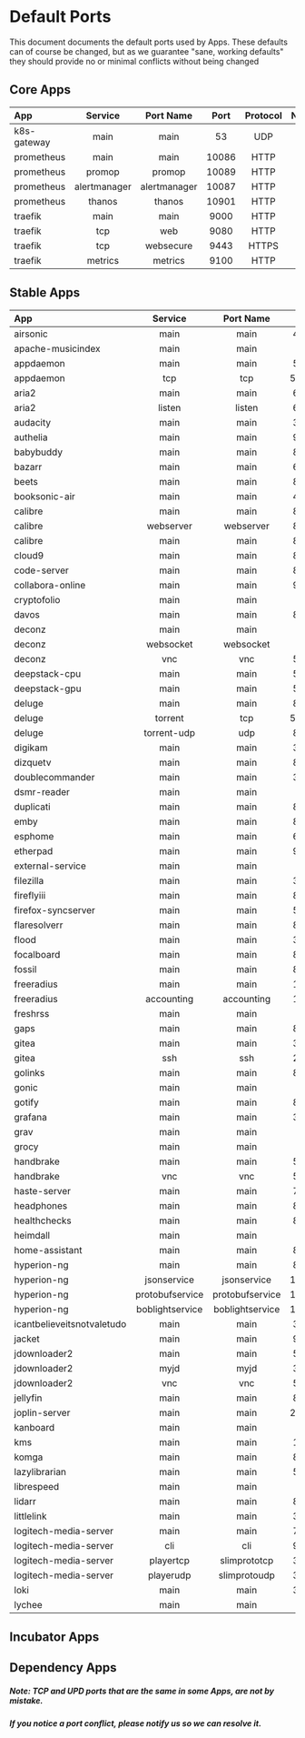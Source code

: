 # Default Ports

This document documents the default ports used by Apps.
These defaults can of course be changed, but as we guarantee "sane, working defaults" they should provide no or minimal conflicts without being changed

## Core Apps

| App         |   Service    |  Port Name   | Port  | Protocol | Note |
| :---------- | :----------: | :----------: | :---: | :------: | :--: |
| k8s-gateway |     main     |     main     |  53   |   UDP    |      |
| prometheus  |     main     |     main     | 10086 |   HTTP   |      |
| prometheus  |    promop    |    promop    | 10089 |   HTTP   |      |
| prometheus  | alertmanager | alertmanager | 10087 |   HTTP   |      |
| prometheus  |    thanos    |    thanos    | 10901 |   HTTP   |      |
| traefik     |     main     |     main     | 9000  |   HTTP   |      |
| traefik     |     tcp      |     web      | 9080  |   HTTP   |      |
| traefik     |     tcp      |  websecure   | 9443  |  HTTPS   |      |
| traefik     |   metrics    |   metrics    | 9100  |   HTTP   |      |

## Stable Apps

| App                        |     Service     |    Port Name    | Port  | Protocol | Note |
| :------------------------- | :-------------: | :-------------: | :---: | :------: | :--: |
| airsonic                   |      main       |      main       | 4040  |   TCP    |      |
| apache-musicindex          |      main       |      main       |  80   |   TCP    |      |
| appdaemon                  |      main       |      main       | 5050  |   TCP    |      |
| appdaemon                  |       tcp       |       tcp       | 51050 |   TCP    |      |
| aria2                      |      main       |      main       | 6800  |   TCP    |      |
| aria2                      |     listen      |     listen      | 6888  |   TCP    |      |
| audacity                   |      main       |      main       | 3000  |   TCP    |      |
| authelia                   |      main       |      main       | 9091  |   TCP    |      |
| babybuddy                  |      main       |      main       | 8000  |   TCP    |      |
| bazarr                     |      main       |      main       | 6767  |   TCP    |      |
| beets                      |      main       |      main       | 8337  |   TCP    |      |
| booksonic-air              |      main       |      main       | 4040  |   TCP    |      |
| calibre                    |      main       |      main       | 8080  |   TCP    |      |
| calibre                    |    webserver    |    webserver    | 8081  |   TCP    |      |
| calibre                    |      main       |      main       | 8083  |   TCP    |      |
| cloud9                     |      main       |      main       | 8000  |   TCP    |      |
| code-server                |      main       |      main       | 8443  |   TCP    |      |
| collabora-online           |      main       |      main       | 9980  |   TCP    |      |
| cryptofolio                |      main       |      main       |  80   |   TCP    |      |
| davos                      |      main       |      main       | 8080  |   TCP    |      |
| deconz                     |      main       |      main       |  80   |   TCP    |      |
| deconz                     |    websocket    |    websocket    |  443  |   TCP    |      |
| deconz                     |       vnc       |       vnc       | 5900  |   TCP    |      |
| deepstack-cpu              |      main       |      main       | 5000  |   TCP    |      |
| deepstack-gpu              |      main       |      main       | 5000  |   TCP    |      |
| deluge                     |      main       |      main       | 8112  |   TCP    |      |
| deluge                     |     torrent     |       tcp       | 51413 |   TCP    |      |
| deluge                     |   torrent-udp   |       udp       | 8112  |   UDP    |      |
| digikam                    |      main       |      main       | 3000  |   TCP    |      |
| dizquetv                   |      main       |      main       | 8000  |   TCP    |      |
| doublecommander            |      main       |      main       | 3000  |   TCP    |      |
| dsmr-reader                |      main       |      main       |  80   |   TCP    |      |
| duplicati                  |      main       |      main       | 8200  |   TCP    |      |
| emby                       |      main       |      main       | 8096  |   TCP    |      |
| esphome                    |      main       |      main       | 6052  |   TCP    |      |
| etherpad                   |      main       |      main       | 9001  |   TCP    |      |
| external-service           |      main       |      main       |  443  |  HTTPS   |      |
| filezilla                  |      main       |      main       | 3000  |   TCP    |      |
| fireflyiii                 |      main       |      main       | 8080  |   TCP    |      |
| firefox-syncserver         |      main       |      main       | 5000  |   TCP    |      |
| flaresolverr               |      main       |      main       | 8191  |   TCP    |      |
| flood                      |      main       |      main       | 3000  |   TCP    |      |
| focalboard                 |      main       |      main       | 8000  |   TCP    |      |
| fossil                     |      main       |      main       | 8080  |   TCP    |      |
| freeradius                 |      main       |      main       | 1812  |   UDP    |      |
| freeradius                 |   accounting    |   accounting    | 1813  |   UDP    |      |
| freshrss                   |      main       |      main       |  80   |   TCP    |      |
| gaps                       |      main       |      main       | 8484  |   TCP    |      |
| gitea                      |      main       |      main       | 3000  |   TCP    |      |
| gitea                      |       ssh       |       ssh       | 2222  |   TCP    |      |
| golinks                    |      main       |      main       | 8000  |   TCP    |      |
| gonic                      |      main       |      main       |  80   |   TCP    |      |
| gotify                     |      main       |      main       | 8080  |   TCP    |      |
| grafana                    |      main       |      main       | 3000  |   HTTP   |      |
| grav                       |      main       |      main       |  80   |   TCP    |      |
| grocy                      |      main       |      main       |  80   |   TCP    |      |
| handbrake                  |      main       |      main       | 5800  |   TCP    |      |
| handbrake                  |       vnc       |       vnc       | 5900  |   TCP    |      |
| haste-server               |      main       |      main       | 7777  |   TCP    |      |
| headphones                 |      main       |      main       | 8181  |   TCP    |      |
| healthchecks               |      main       |      main       | 8000  |   TCP    |      |
| heimdall                   |      main       |      main       |  80   |   TCP    |      |
| home-assistant             |      main       |      main       | 8123  |   TCP    |      |
| hyperion-ng                |      main       |      main       | 8090  |   TCP    |      |
| hyperion-ng                |   jsonservice   |   jsonservice   | 19444 |   TCP    |      |
| hyperion-ng                | protobufservice | protobufservice | 19445 |   TCP    |      |
| hyperion-ng                | boblightservice | boblightservice | 19333 |   TCP    |      |
| icantbelieveitsnotvaletudo |      main       |      main       | 3000  |   TCP    |      |
| jacket                     |      main       |      main       | 9117  |   HTTP   |      |
| jdownloader2               |      main       |      main       | 5800  |   TCP    |      |
| jdownloader2               |      myjd       |      myjd       | 3129  |   TCP    |      |
| jdownloader2               |       vnc       |       vnc       | 5900  |   TCP    |      |
| jellyfin                   |      main       |      main       | 8096  |   TCP    |      |
| joplin-server              |      main       |      main       | 22300 |   TCP    |      |
| kanboard                   |      main       |      main       |  80   |   TCP    |      |
| kms                        |      main       |      main       | 1688  |   TCP    |      |
| komga                      |      main       |      main       | 8080  |   TCP    |      |
| lazylibrarian              |      main       |      main       | 5299  |   TCP    |      |
| librespeed                 |      main       |      main       |  80   |   TCP    |      |
| lidarr                     |      main       |      main       | 8686  |   TCP    |      |
| littlelink                 |      main       |      main       | 3000  |   TCP    |      |
| logitech-media-server      |      main       |      main       | 7000  |   TCP    |      |
| logitech-media-server      |       cli       |       cli       | 9090  |   TCP    |      |
| logitech-media-server      |    playertcp    |  slimprototcp   | 3483  |   TCP    |      |
| logitech-media-server      |    playerudp    |  slimprotoudp   | 3483  |   UDP    |      |
| loki                       |      main       |      main       | 3100  |   HTTP   |      |
| lychee                     |      main       |      main       |  80   |   TCP    |      |

## Incubator Apps

## Dependency Apps

##### Note: TCP and UPD ports that are the same in some Apps, are not by mistake.
##### If you notice a port conflict, please notify us so we can resolve it.
